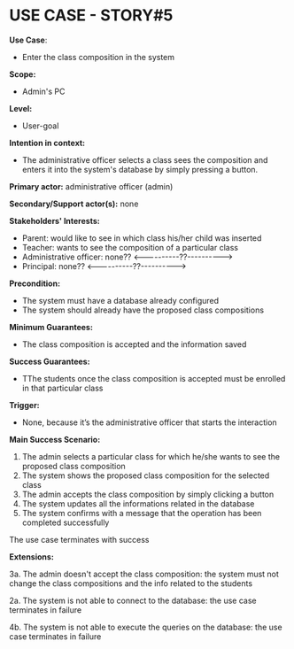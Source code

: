 # USE CASE - STORY#5

**Use Case**: 
- Enter the class composition in the system

**Scope:** 
- Admin's PC

**Level:** 
- User-goal

**Intention in context:** 
- The administrative officer selects a class sees the composition and enters it into the system's database by simply pressing a button.

**Primary actor:** administrative officer (admin)

**Secondary/Support actor(s):** none

**Stakeholders' Interests:**
- Parent: would like to see in which class his/her child was inserted
- Teacher: wants to see the composition of a particular class 
- Administrative officer:  none?? <----------??----------> 
- Principal:  none?? <----------??----------> 

**Precondition:**
- The system must have a database already configured
- The system should already have the proposed class compositions

**Minimum Guarantees:** 
- The class composition is accepted and the information saved

**Success Guarantees:** 
- TThe students once the class composition is accepted must be enrolled in that particular class

**Trigger:** 
- None, because it’s the administrative officer that starts the interaction

**Main Success Scenario:**
1. The admin selects a particular class for which he/she wants to see the proposed class composition
2. The system shows the proposed class composition for the selected class
3. The admin accepts the class composition by simply clicking a button 
4. The system updates all the informations related in the database
5. The system confirms with a message that the operation has been completed successfully 

The use case terminates with success

**Extensions:**

3a. The admin doesn't accept the class composition: the system must not change the class compositions and the info related to the students 

2a. The system is not able to connect to the database: the use case terminates in failure 

4b. The system is not able to execute the queries on the database: the use case terminates in failure 


